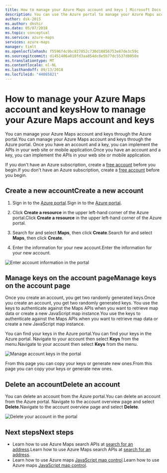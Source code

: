 ```yaml
---
title: How to manage your Azure Maps account and keys | Microsoft Docs
description: You can use the Azure portal to manage your Azure Maps account and manage your access keys.
author: dsk-2015
ms.author: dkshir
ms.date: 05/07/2018
ms.topic: conceptual
ms.service: azure-maps
services: azure-maps
manager: timlt
ms.openlocfilehash: f5596f4c9bc827852c730d18856753e87de3c59c
ms.sourcegitcommit: d1451406a010fd3aa854dc8e5b77dc5537d8050e
ms.translationtype: MT
ms.contentlocale: nl-NL
ms.lasthandoff: 09/13/2018
ms.locfileid: "44865821"
---
```

# <a name="how-to-manage-your-azure-maps-account-and-keys"></a><span data-ttu-id="89b5e-103">How to manage your Azure Maps account and keys</span><span class="sxs-lookup"><span data-stu-id="89b5e-103">How to manage your Azure Maps account and keys</span></span>

<span data-ttu-id="89b5e-104">You can manage your Azure Maps account and keys through the Azure portal.</span><span class="sxs-lookup"><span data-stu-id="89b5e-104">You can manage your Azure Maps account and keys through the Azure portal.</span></span> <span data-ttu-id="89b5e-105">Once you have an account and a key, you can implement the APIs in your web site or mobile application.</span><span class="sxs-lookup"><span data-stu-id="89b5e-105">Once you have an account and a key, you can implement the APIs in your web site or mobile application.</span></span>

<span data-ttu-id="89b5e-106">If you don't have an Azure subscription, create a [free account](https://azure.microsoft.com/free/?WT.mc_id=A261C142F) before you begin.</span><span class="sxs-lookup"><span data-stu-id="89b5e-106">If you don't have an Azure subscription, create a [free account](https://azure.microsoft.com/free/?WT.mc_id=A261C142F) before you begin.</span></span>

## <a name="create-a-new-account"></a><span data-ttu-id="89b5e-107">Create a new account</span><span class="sxs-lookup"><span data-stu-id="89b5e-107">Create a new account</span></span>

1. <span data-ttu-id="89b5e-108">Sign in to the [Azure portal](http://portal.azure.com).</span><span class="sxs-lookup"><span data-stu-id="89b5e-108">Sign in to the [Azure portal](http://portal.azure.com).</span></span>

1. <span data-ttu-id="89b5e-109">Click **Create a resource** in the upper left-hand corner of the Azure portal.</span><span class="sxs-lookup"><span data-stu-id="89b5e-109">Click **Create a resource** in the upper left-hand corner of the Azure portal.</span></span>

2. <span data-ttu-id="89b5e-110">Search for and select **Maps**, then click **Create**.</span><span class="sxs-lookup"><span data-stu-id="89b5e-110">Search for and select **Maps**, then click **Create**.</span></span>

3. <span data-ttu-id="89b5e-111">Enter the information for your new account.</span><span class="sxs-lookup"><span data-stu-id="89b5e-111">Enter the information for your new account.</span></span> 

![Enter account information in the portal](./media/how-to-manage-account-keys/new-account-portal.png)

## <a name="manage-keys-on-the-account-page"></a><span data-ttu-id="89b5e-113">Manage keys on the account page</span><span class="sxs-lookup"><span data-stu-id="89b5e-113">Manage keys on the account page</span></span>

<span data-ttu-id="89b5e-114">Once you create an account, you get two randomly generated keys.</span><span class="sxs-lookup"><span data-stu-id="89b5e-114">Once you create an account, you get two randomly generated keys.</span></span> <span data-ttu-id="89b5e-115">You use the keys to authenticate against the Maps APIs when you want to retrieve map data or create a new JavaScript map instance.</span><span class="sxs-lookup"><span data-stu-id="89b5e-115">You use the keys to authenticate against the Maps APIs when you want to retrieve map data or create a new JavaScript map instance.</span></span> 

<span data-ttu-id="89b5e-116">You can find your keys in the Azure portal.</span><span class="sxs-lookup"><span data-stu-id="89b5e-116">You can find your keys in the Azure portal.</span></span> <span data-ttu-id="89b5e-117">Navigate to your account then select **Keys** from the menu.</span><span class="sxs-lookup"><span data-stu-id="89b5e-117">Navigate to your account then select **Keys** from the menu.</span></span>

![Manage account keys in the portal](./media/how-to-manage-account-keys/account-keys-portal.png)

<span data-ttu-id="89b5e-119">From this page you can copy your keys or generate new ones.</span><span class="sxs-lookup"><span data-stu-id="89b5e-119">From this page you can copy your keys or generate new ones.</span></span> 

## <a name="delete-an-account"></a><span data-ttu-id="89b5e-120">Delete an account</span><span class="sxs-lookup"><span data-stu-id="89b5e-120">Delete an account</span></span>

<span data-ttu-id="89b5e-121">You can delete an account from the Azure portal.</span><span class="sxs-lookup"><span data-stu-id="89b5e-121">You can delete an account from the Azure portal.</span></span> <span data-ttu-id="89b5e-122">Navigate to the account overview page and select **Delete**.</span><span class="sxs-lookup"><span data-stu-id="89b5e-122">Navigate to the account overview page and select **Delete**.</span></span>

![Delete your account in the portal](./media/how-to-manage-account-keys/account-delete-portal.png)

## <a name="next-steps"></a><span data-ttu-id="89b5e-124">Next steps</span><span class="sxs-lookup"><span data-stu-id="89b5e-124">Next steps</span></span>

* <span data-ttu-id="89b5e-125">Learn how to use Azure Maps search APIs at [search for an address](./how-to-search-for-address.md).</span><span class="sxs-lookup"><span data-stu-id="89b5e-125">Learn how to use Azure Maps search APIs at [search for an address](./how-to-search-for-address.md).</span></span>
* <span data-ttu-id="89b5e-126">Learn how to use Azure maps [JavaScript map control](./how-to-use-map-control.md).</span><span class="sxs-lookup"><span data-stu-id="89b5e-126">Learn how to use Azure maps [JavaScript map control](./how-to-use-map-control.md).</span></span>
